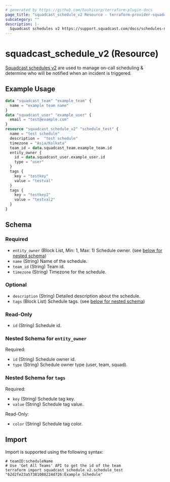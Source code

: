```yaml
---
# generated by https://github.com/hashicorp/terraform-plugin-docs
page_title: "squadcast_schedule_v2 Resource - terraform-provider-squadcast"
subcategory: ""
description: |-
  Squadcast schedules v2 https://support.squadcast.com/docs/schedules-new are used to manage on-call scheduling & determine who will be notified when an incident is triggered.
---
```


# squadcast_schedule_v2 (Resource)

[Squadcast schedules v2](https://support.squadcast.com/docs/schedules-new) are used to manage on-call scheduling & determine who will be notified when an incident is triggered.

## Example Usage

```terraform
data "squadcast_team" "example_team" {
  name = "example team name"
}
data "squadcast_user" "example_user" {
  email = "test@example.com"
}
resource "squadcast_schedule_v2" "schedule_test" {
  name = "test schedule"
  description =  "test schedule"
  timezone = "Asia/Kolkata"
  team_id = data.squadcast_team.example_team.id
  entity_owner {
    id = data.squadcast_user.example_user.id
    type = "user"
  }
  tags {
    key = "testkey"
    value = "testval"
  }
  tags {
    key = "testkey2"
    value = "testval2"
  }
}
```

<!-- schema generated by tfplugindocs -->
## Schema

### Required

- `entity_owner` (Block List, Min: 1, Max: 1) Schedule owner. (see [below for nested schema](#nestedblock--entity_owner))
- `name` (String) Name of the schedule.
- `team_id` (String) Team id.
- `timezone` (String) Timezone for the schedule.

### Optional

- `description` (String) Detailed description about the schedule.
- `tags` (Block List) Schedule tags. (see [below for nested schema](#nestedblock--tags))

### Read-Only

- `id` (String) Schedule id.

<a id="nestedblock--entity_owner"></a>
### Nested Schema for `entity_owner`

Required:

- `id` (String) Schedule owner id.
- `type` (String) Schedule owner type (user, team, squad).


<a id="nestedblock--tags"></a>
### Nested Schema for `tags`

Required:

- `key` (String) Schedule tag key.
- `value` (String) Schedule tag value.

Read-Only:

- `color` (String) Schedule tag color.

## Import

Import is supported using the following syntax:

```shell
# teamID:scheduleName
# Use 'Get All Teams' API to get the id of the team
terraform import squadcast_schedule_v2.schedule_test "62d2fe23a57381088224d726:Example Schedule"
```
